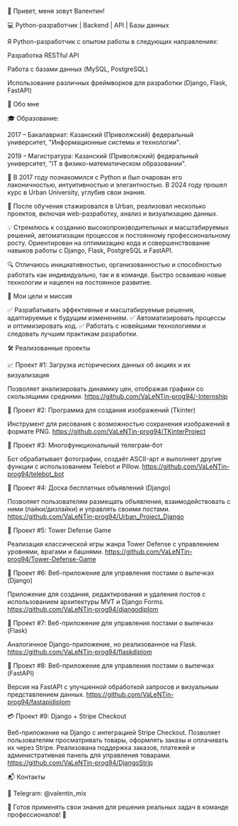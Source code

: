 👋 Привет, меня зовут Валентин!

💻 Python-разработчик | Backend | API | Базы данных

Я Python-разработчик с опытом работы в следующих направлениях:

Разработка RESTful API

Работа с базами данных (MySQL, PostgreSQL)

Использование различных фреймворков для разработки (Django, Flask, FastAPI)

📌 Обо мне

🎓 Образование:

2017 – Бакалавриат: Казанский (Приволжский) федеральный университет, "Информационные системы и технологии".

2019 – Магистратура: Казанский (Приволжский) федеральный университет, "IT в физико-математическом образовании".

🐍 В 2017 году познакомился с Python и был очарован его лаконичностью, интуитивностью и элегантностью. В 2024 году прошел курс в Urban University, углубив свои знания.

🚀 После обучения стажировался в Urban, реализовал несколько проектов, включая web-разработку, анализ и визуализацию данных.

💡 Стремлюсь к созданию высокопроизводительных и масштабируемых решений, автоматизации процессов и постоянному профессиональному росту. Ориентирован на оптимизацию кода и совершенствование навыков работы с Django, Flask, PostgreSQL и FastAPI.

🔍 Отличаюсь инициативностью, организованностью и способностью работать как индивидуально, так и в команде. Быстро осваиваю новые технологии и нацелен на постоянное развитие.

🎯 Мои цели и миссия

✅ Разрабатывать эффективные и масштабируемые решения, адаптируемые к будущим изменениям.
✅ Автоматизировать процессы и оптимизировать код.
✅ Работать с новейшими технологиями и следовать лучшим практикам разработки.

🛠 Реализованные проекты

📈 Проект #1: Загрузка исторических данных об акциях и их визуализация

Позволяет анализировать динамику цен, отображая графики со скользящими средними.
https://github.com/VaLeNTin-prog94/-Internship

🎨 Проект #2: Программа для создания изображений (Tkinter)

Инструмент для рисования с возможностью сохранения изображений в формате PNG.
https://github.com/VaLeNTin-prog94/TKinterProject


🤖 Проект #3: Многофункциональный телеграм-бот

Бот обрабатывает фотографии, создаёт ASCII-арт и выполняет другие функции с использованием Telebot и Pillow.
https://github.com/VaLeNTin-prog94/telebot_bot

🏪 Проект #4: Доска бесплатных объявлений (Django)

Позволяет пользователям размещать объявления, взаимодействовать с ними (лайки/дизлайки) и управлять своими постами.
https://github.com/VaLeNTin-prog94/Urban_Project_Django

🏰 Проект #5: Tower Defense Game

Реализация классической игры жанра Tower Defense с управлением уровнями, врагами и башнями.
https://github.com/VaLeNTin-prog94/Tower-Defense-Game

🍰 Проект #6: Веб-приложение для управления постами о выпечках (Django)

Приложение для создания, редактирования и удаления постов с использованием архитектуры MVT и Django Forms.
https://github.com/VaLeNTin-prog94/djangodiplom

🍪 Проект #7: Веб-приложение для управления постами о выпечках (Flask)

Аналогичное Django-приложение, но реализованное на Flask.
https://github.com/VaLeNTin-prog94/flaskdiplom

🍞 Проект #8: Веб-приложение для управления постами о выпечках (FastAPI)

Версия на FastAPI с улучшенной обработкой запросов и визуальным представлением данных.
https://github.com/VaLeNTin-prog94/fastapidiplom

💳 Проект #9: Django + Stripe Checkout

Веб-приложение на Django с интеграцией Stripe Checkout. Позволяет пользователям просматривать товары, оформлять заказы и оплачивать их через Stripe. Реализована поддержка заказов, платежей и административная панель для управления товарами.
https://github.com/VaLeNTin-prog94/DjangoStrip

📬 Контакты

📢 Telegram: @valentin_mix

📌 Готов применять свои знания для решения реальных задач в команде профессионалов! 🚀

